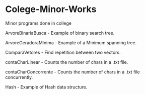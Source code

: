 # Colege-Minor-Works
Minor programs done in college

ArvoreBinariaBusca - Example of binary search tree.

ArvoreGeradoraMinima - Example of a Minimum spanning tree.

ComparaVetores - Find repetition between two vectors.

contaCharLinear - Counts the number of chars in a .txt file.

contaCharConcorrente - Counts the number of chars in a .txt file concurrently.

Hash - Example of Hash data structure.

